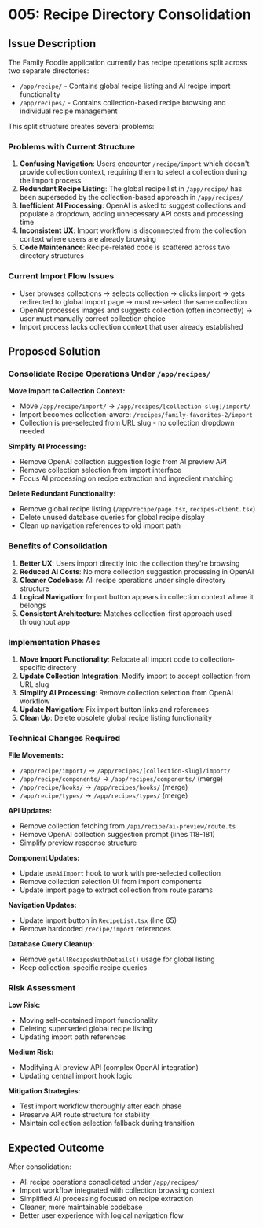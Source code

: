 # 005: Recipe Directory Consolidation

## Issue Description

The Family Foodie application currently has recipe operations split across two separate directories:

- `/app/recipe/` - Contains global recipe listing and AI recipe import functionality
- `/app/recipes/` - Contains collection-based recipe browsing and individual recipe management

This split structure creates several problems:

### Problems with Current Structure

1. **Confusing Navigation**: Users encounter `/recipe/import` which doesn't provide collection context, requiring them to select a collection during the import process
2. **Redundant Recipe Listing**: The global recipe list in `/app/recipe/` has been superseded by the collection-based approach in `/app/recipes/`
3. **Inefficient AI Processing**: OpenAI is asked to suggest collections and populate a dropdown, adding unnecessary API costs and processing time
4. **Inconsistent UX**: Import workflow is disconnected from the collection context where users are already browsing
5. **Code Maintenance**: Recipe-related code is scattered across two directory structures

### Current Import Flow Issues

- User browses collections → selects collection → clicks import → gets redirected to global import page → must re-select the same collection
- OpenAI processes images and suggests collection (often incorrectly) → user must manually correct collection choice
- Import process lacks collection context that user already established

## Proposed Solution

### Consolidate Recipe Operations Under `/app/recipes/`

**Move Import to Collection Context:**
- Move `/app/recipe/import/` → `/app/recipes/[collection-slug]/import/`
- Import becomes collection-aware: `/recipes/family-favorites-2/import`
- Collection is pre-selected from URL slug - no collection dropdown needed

**Simplify AI Processing:**
- Remove OpenAI collection suggestion logic from AI preview API
- Remove collection selection from import interface
- Focus AI processing on recipe extraction and ingredient matching

**Delete Redundant Functionality:**
- Remove global recipe listing (`/app/recipe/page.tsx`, `recipes-client.tsx`)
- Delete unused database queries for global recipe display
- Clean up navigation references to old import path

### Benefits of Consolidation

1. **Better UX**: Users import directly into the collection they're browsing
2. **Reduced AI Costs**: No more collection suggestion processing in OpenAI
3. **Cleaner Codebase**: All recipe operations under single directory structure  
4. **Logical Navigation**: Import button appears in collection context where it belongs
5. **Consistent Architecture**: Matches collection-first approach used throughout app

### Implementation Phases

1. **Move Import Functionality**: Relocate all import code to collection-specific directory
2. **Update Collection Integration**: Modify import to accept collection from URL slug
3. **Simplify AI Processing**: Remove collection selection from OpenAI workflow
4. **Update Navigation**: Fix import button links and references
5. **Clean Up**: Delete obsolete global recipe listing functionality

### Technical Changes Required

**File Movements:**
- `/app/recipe/import/` → `/app/recipes/[collection-slug]/import/`
- `/app/recipe/components/` → `/app/recipes/components/` (merge)
- `/app/recipe/hooks/` → `/app/recipes/hooks/` (merge)
- `/app/recipe/types/` → `/app/recipes/types/` (merge)

**API Updates:**
- Remove collection fetching from `/api/recipe/ai-preview/route.ts`
- Remove OpenAI collection suggestion prompt (lines 118-181)
- Simplify preview response structure

**Component Updates:**
- Update `useAiImport` hook to work with pre-selected collection
- Remove collection selection UI from import components
- Update import page to extract collection from route params

**Navigation Updates:**
- Update import button in `RecipeList.tsx` (line 65)
- Remove hardcoded `/recipe/import` references

**Database Query Cleanup:**
- Remove `getAllRecipesWithDetails()` usage for global listing
- Keep collection-specific recipe queries

### Risk Assessment

**Low Risk:**
- Moving self-contained import functionality
- Deleting superseded global recipe listing
- Updating import path references

**Medium Risk:**
- Modifying AI preview API (complex OpenAI integration)
- Updating central import hook logic

**Mitigation Strategies:**
- Test import workflow thoroughly after each phase
- Preserve API route structure for stability
- Maintain collection selection fallback during transition

## Expected Outcome

After consolidation:
- All recipe operations consolidated under `/app/recipes/`
- Import workflow integrated with collection browsing context
- Simplified AI processing focused on recipe extraction
- Cleaner, more maintainable codebase
- Better user experience with logical navigation flow
